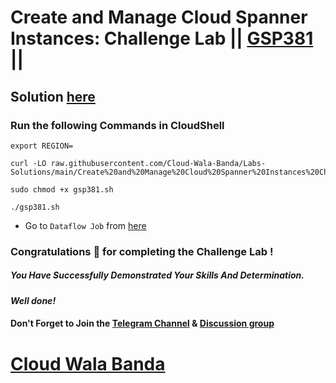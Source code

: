# Create and Manage Cloud Spanner Instances: Challenge Lab || [GSP381](https://www.cloudskillsboost.google/focuses/54357?parent=catalog) ||

## Solution [here](https://youtu.be/ZURE1v6n7rw)

### Run the following Commands in CloudShell

```
export REGION=
```
```
curl -LO raw.githubusercontent.com/Cloud-Wala-Banda/Labs-Solutions/main/Create%20and%20Manage%20Cloud%20Spanner%20Instances%20Challenge%20Lab/gsp381.sh

sudo chmod +x gsp381.sh

./gsp381.sh
```

* Go to `Dataflow Job` from [here](https://console.cloud.google.com/dataflow/jobs?)

### Congratulations 🎉 for completing the Challenge Lab !

##### *You Have Successfully Demonstrated Your Skills And Determination.*

#### *Well done!*

#### Don't Forget to Join the [Telegram Channel](https://t.me/cloudwalabanda) & [Discussion group](https://t.me/cloudwalabandachats)

# [Cloud Wala Banda](https://www.youtube.com/@cloudwalabanda)
